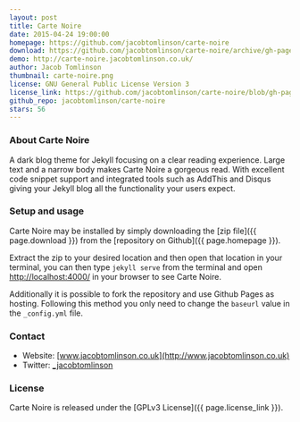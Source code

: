 ```yaml
---
layout: post
title: Carte Noire
date: 2015-04-24 19:00:00
homepage: https://github.com/jacobtomlinson/carte-noire
download: https://github.com/jacobtomlinson/carte-noire/archive/gh-pages.zip
demo: http://carte-noire.jacobtomlinson.co.uk/
author: Jacob Tomlinson
thumbnail: carte-noire.png
license: GNU General Public License Version 3
license_link: https://github.com/jacobtomlinson/carte-noire/blob/gh-pages/LICENSE
github_repo: jacobtomlinson/carte-noire
stars: 56
---
```


### About Carte Noire

A dark blog theme for Jekyll focusing on a clear reading experience.
Large text and a narrow body makes Carte Noire a gorgeous read. With
excellent code snippet support and integrated tools such as AddThis and
Disqus giving your Jekyll blog all the functionality your users expect.

### Setup and usage

Carte Noire may be installed by simply downloading the [zip file]({{ page.download }})
from the [repository on Github]({{ page.homepage }}).

Extract the zip to your desired location and then open that location in
your terminal, you can then type `jekyll serve` from the terminal and
open [http://localhost:4000/](http://localhost:4000/) in your browser
to see Carte Noire.

Additionally it is possible to fork the repository and use Github Pages
as hosting. Following this method you only need to change the `baseurl`
value in the `_config.yml` file.

### Contact

- Website: [www.jacobtomlinson.co.uk](http://www.jacobtomlinson.co.uk)
- Twitter: [_jacobtomlinson](https://twitter.com/_JacobTomlinson)

### License

Carte Noire is released under the [GPLv3 License]({{ page.license_link }}).
